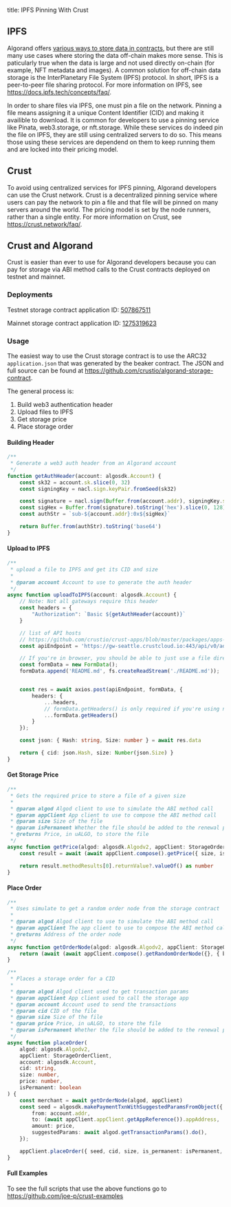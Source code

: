 title: IPFS Pinning With Crust

## IPFS
Algorand offers [various ways to store data in contracts](docs/get-details/dapps/smart-contracts/apps/state.md), but there are still many use cases where storing the data off-chain makes more sense. This is paticularly true when the data is large and not used directly on-chain (for example, NFT metadata and images). A common solution for off-chain data storage is the InterPlanetary File System (IPFS) protocol. In short, IPFS is a peer-to-peer file sharing protocol. For more information on IPFS, see https://docs.ipfs.tech/concepts/faq/.

In order to share files via IPFS, one must pin a file on the network. Pinning a file means assigning it a unique Content Identifier (CID) and making it availible to download. It is common for developers to use a pinning service like Pinata, web3.storage, or nft.storage. While these services do indeed pin the file on IPFS, they are still using centralized servers to do so. This means those using these services are dependend on them to keep running them and are locked into their pricing model.


## Crust

To avoid using centralized services for IPFS pinning, Algorand developers can use the Crust network. Crust is a decentralized pinning service where users can pay the network to pin a file and that file will be pinned on many servers around the world. The pricing model is set by the node runners, rather than a single entity. For more information on Crust, see https://crust.network/faq/.

## Crust and Algorand

Crust is easier than ever to use for Algorand developers because you can pay for storage via ABI method calls to the Crust contracts deployed on testnet and mainnet. 

### Deployments
Testnet storage contract application ID: [507867511](https://testnet.explorer.perawallet.app/application/507867511/)

Mainnet storage contract application ID: [1275319623](https://explorer.perawallet.app/application/1275319623/)


### Usage

The easiest way to use the Crust storage contract is to use the ARC32 `application.json` that was generated by the beaker contract. The JSON and full source can be found at https://github.com/crustio/algorand-storage-contract.

The general process is:

1. Build web3 authentication header
2. Upload files to IPFS
3. Get storage price
4. Place storage order

#### Building Header

```ts
/**
 * Generate a web3 auth header from an Algorand account
 */
function getAuthHeader(account: algosdk.Account) {
    const sk32 = account.sk.slice(0, 32)
    const signingKey = nacl.sign.keyPair.fromSeed(sk32)

    const signature = nacl.sign(Buffer.from(account.addr), signingKey.secretKey)
    const sigHex = Buffer.from(signature).toString('hex').slice(0, 128)
    const authStr = `sub-${account.addr}:0x${sigHex}`

    return Buffer.from(authStr).toString('base64')
}
```

#### Upload to IPFS

```ts
/**
 * upload a file to IPFS and get its CID and size
 * 
 * @param account Account to use to generate the auth header
 */
async function uploadToIPFS(account: algosdk.Account) {
    // Note: Not all gateways require this header
    const headers = {
        "Authorization": `Basic ${getAuthHeader(account)}`
    }

    // list of API hosts
    // https://github.com/crustio/crust-apps/blob/master/packages/apps-config/src/ipfs-gateway-endpoints/index.ts
    const apiEndpoint = 'https://gw-seattle.crustcloud.io:443/api/v0/add'

    // If you're in browser, you should be able to just use a file directly
    const formData = new FormData();
    formData.append('README.md', fs.createReadStream('./README.md'));


    const res = await axios.post(apiEndpoint, formData, {
        headers: {
            ...headers,
            // formData.getHeaders() is only required if you're using nodejs
            ...formData.getHeaders()
        }
    });

    const json: { Hash: string, Size: number } = await res.data

    return { cid: json.Hash, size: Number(json.Size) }
}
```

#### Get Storage Price

```ts
/**
 * Gets the required price to store a file of a given size
 * 
 * @param algod Algod client to use to simulate the ABI method call
 * @param appClient App client to use to compose the ABI method call
 * @param size Size of the file
 * @param isPermanent Whether the file should be added to the renewal pool
 * @returns Price, in uALGO, to store the file
 */
async function getPrice(algod: algosdk.Algodv2, appClient: StorageOrderClient, size: number, isPermanent: boolean = false) {
    const result = await (await appClient.compose().getPrice({ size, is_permanent: isPermanent }).atc()).simulate(algod)

    return result.methodResults[0].returnValue?.valueOf() as number
}
```

#### Place Order

```ts
/**
 * Uses simulate to get a random order node from the storage contract
 * 
 * @param algod Algod client to use to simulate the ABI method call
 * @param appClient The app client to use to compose the ABI method call
 * @returns Address of the order node
 */
async function getOrderNode(algod: algosdk.Algodv2, appClient: StorageOrderClient) {
    return (await (await appClient.compose().getRandomOrderNode({}, { boxes: [new Uint8Array(Buffer.from('nodes'))] }).atc()).simulate(algod)).methodResults[0].returnValue?.valueOf() as string
}

/**
 * Places a storage order for a CID
 * 
 * @param algod Algod client used to get transaction params
 * @param appClient App client used to call the storage app
 * @param account Account used to send the transactions
 * @param cid CID of the file
 * @param size Size of the file
 * @param price Price, in uALGO, to store the file
 * @param isPermanent Whether the file should be added to the renewal pool
 */
async function placeOrder(
    algod: algosdk.Algodv2,
    appClient: StorageOrderClient,
    account: algosdk.Account,
    cid: string,
    size: number,
    price: number,
    isPermanent: boolean
) {
    const merchant = await getOrderNode(algod, appClient)
    const seed = algosdk.makePaymentTxnWithSuggestedParamsFromObject({
        from: account.addr,
        to: (await appClient.appClient.getAppReference()).appAddress,
        amount: price,
        suggestedParams: await algod.getTransactionParams().do(),
    });

    appClient.placeOrder({ seed, cid, size, is_permanent: isPermanent, merchant })
}
```

#### Full Examples

To see the full scripts that use the above functions go to https://github.com/joe-p/crust-examples